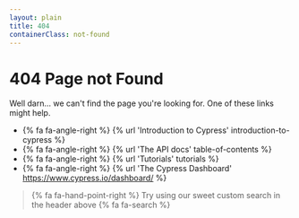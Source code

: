 ```yaml
---
layout: plain
title: 404
containerClass: not-found
---
```


# 404 Page not Found

Well darn&hellip; we can't find the page you're looking for. One of these links might help.

* {% fa fa-angle-right %} {% url 'Introduction to Cypress' introduction-to-cypress %}
* {% fa fa-angle-right %} {% url 'The API docs' table-of-contents %}
* {% fa fa-angle-right %} {% url 'Tutorials' tutorials %}
* {% fa fa-angle-right %} {% url 'The Cypress Dashboard' https://www.cypress.io/dashboard/ %}

> {% fa fa-hand-point-right %} Try using our sweet custom search in the header above {% fa fa-search %}
